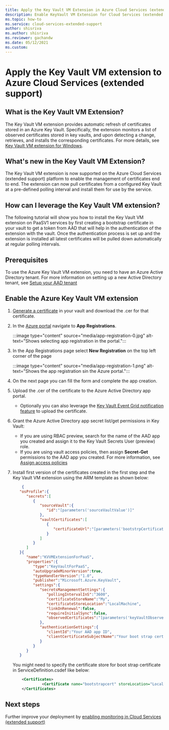 ```yaml
---
title: Apply the Key Vault VM Extension in Azure Cloud Services (extended support) 
description: Enable KeyVault VM Extension for Cloud Services (extended support)
ms.topic: how-to
ms.service: cloud-services-extended-support
author: shisriva
ms.author: shisriva
ms.reviewer: gachandw
ms.date: 05/12/2021
ms.custom: 
---
```


# Apply the Key Vault VM extension to Azure Cloud Services (extended support)

## What is the Key Vault VM Extension?
The Key Vault VM extension provides automatic refresh of certificates stored in an Azure Key Vault. Specifically, the extension monitors a list of observed certificates stored in key vaults, and upon detecting a change, retrieves, and installs the corresponding certificates. For more details, see [Key Vault VM extension for Windows](../virtual-machines/extensions/key-vault-windows.md).

## What's new in the Key Vault VM Extension?
The Key Vault VM extension is now supported on the Azure Cloud Services (extended support) platform to enable the management of certificates end to end. The extension can now pull certificates from a configured Key Vault at a pre-defined polling interval and install them for use by the service. 

## How can I leverage the Key Vault VM extension?
The following tutorial will show you how to install the Key Vault VM extension on PaaSV1 services by first creating a bootstrap certificate in your vault to get a token from AAD that will help in the authentication of the extension with the vault. Once the authentication process is set up and the extension is installed all latest certificates will be pulled down automatically at regular polling intervals. 


## Prerequisites 
To use the Azure Key Vault VM extension, you need to have an Azure Active Directory tenant. For more information on setting up a new Active Directory tenant, see [Setup your AAD tenant](../active-directory/develop/quickstart-create-new-tenant.md)

## Enable the Azure Key Vault VM extension

1. [Generate a certificate](../key-vault/certificates/create-certificate-signing-request.md) in your vault and download the .cer for that certificate.

2. In the [Azure portal](https://portal.azure.com) navigate to **App Registrations**.
    
    :::image type="content" source="media/app-registration-0.jpg" alt-text="Shows selecting app registration in the portal.":::
    

3. In the App Registrations page select **New Registration** on the top left corner of the page
    
    :::image type="content" source="media/app-registration-1.png" alt-text="Shows the app registration sin the Azure portal.":::

4. On the next page you can fill the form and complete the app creation.

5. Upload the .cer of the certificate to the Azure Active Directory app portal.

    - Optionally you can also leverage the [Key Vault Event Grid notification feature](https://azure.microsoft.com/updates/azure-key-vault-event-grid-integration-is-now-available/) to upload the certificate.  

6. Grant the Azure Active Directory app secret list/get permissions in Key Vault:
    - If you are using RBAC preview, search for the name of the AAD app you created and assign it to the Key Vault Secrets User (preview) role.
    - If you are using vault access policies, then assign **Secret-Get** permissions to the AAD app you created. For more information, see [Assign access policies](../key-vault/general/assign-access-policy-portal.md)

7. Install first version of the certificates created in the first step and the Key Vault VM extension using the ARM template as shown below:

    ```json
        {
       "osProfile":{
          "secrets":[
             {
                "sourceVault":{
                   "id":"[parameters('sourceVaultValue')]"
                },
                "vaultCertificates":[
                   {
                      "certificateUrl":"[parameters('bootstrpCertificateUrlValue')]"
                   }
                ]
             }
          ]
       }{
          "name":"KVVMExtensionForPaaS",
          "properties":{
             "type":"KeyVaultForPaaS",
             "autoUpgradeMinorVersion":true,
             "typeHandlerVersion":"1.0",
             "publisher":"Microsoft.Azure.KeyVault",
             "settings":{
                "secretsManagementSettings":{
                   "pollingIntervalInS":"3600",
                   "certificateStoreName":"My",
                   "certificateStoreLocation":"LocalMachine",
                   "linkOnRenewal":false,
                   "requireInitialSync":false, 
                   "observedCertificates":"[parameters('keyVaultObservedCertificates']"
                },
                "authenticationSettings":{
                   "clientId":"Your AAD app ID",
                   "clientCertificateSubjectName":"Your boot strap certificate subject name [Do not include the 'CN=' in the subject name]"
                }
             }
          }
       }
    ```
    You might need to specify the certificate store for boot strap certificate in ServiceDefinition.csdef like below:
    
    ```xml
        <Certificates>
                 <Certificate name="bootstrapcert" storeLocation="LocalMachine" storeName="My" />
        </Certificates> 
    ```

## Next steps
Further improve your deployment by [enabling monitoring in Cloud Services (extended support)](enable-alerts.md)